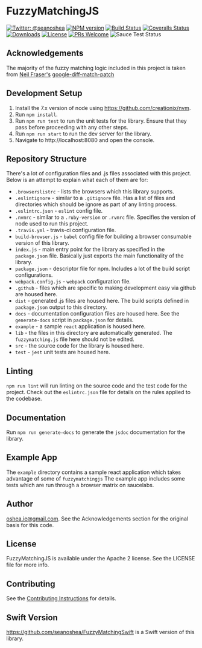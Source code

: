 # FuzzyMatchingJS
[![Twitter: @seanoshea](https://img.shields.io/badge/contact-@seanoshea-blue.svg?style=flat)](https://twitter.com/seanoshea) [![NPM version][npm-image]][npm-url] [![Build Status][travis-image]][travis-url] [![Coveralls Status][coveralls-image]][coveralls-url] [![Downloads][downloads-image]][npm-url] [![License](https://img.shields.io/badge/License-Apache%202.0-blue.svg)](https://opensource.org/licenses/Apache-2.0)
[![PRs Welcome](https://img.shields.io/badge/prs-welcome-brightgreen.svg?style=flat-square)](http://makeapullrequest.com)
![Sauce Test Status](https://saucelabs.com/browser-matrix/seanoshea.svg)

[downloads-image]: http://img.shields.io/npm/dm/fuzzymatchingjs.svg
[npm-url]: https://npmjs.org/package/fuzzymatching
[npm-image]: http://img.shields.io/npm/v/fuzzymatching.svg
[travis-url]: https://travis-ci.org/seanoshea/fuzzymatchingjs
[travis-image]: http://img.shields.io/travis/seanoshea/fuzzymatchingjs.svg
[coveralls-url]: https://coveralls.io/r/seanoshea/fuzzymatchingjs
[coveralls-image]: http://img.shields.io/coveralls/seanoshea/fuzzymatchingjs/develop.svg

## Acknowledgements
The majority of the fuzzy matching logic included in this project is taken from [Neil Fraser's](https://neil.fraser.name/) [google-diff-match-patch](https://code.google.com/p/google-diff-match-patch/)

## Development Setup
1. Install the 7.x version of node using https://github.com/creationix/nvm.
2. Run `npm install`.
3. Run `npm run test` to run the unit tests for the library. Ensure that they pass before proceeding with any other steps.
4. Run `npm run start` to run the dev server for the library.
5. Navigate to http://localhost:8080 and open the console. 

## Repository Structure
There's a lot of configuration files and .js files associated with this project. Below is an attempt to explain what each of them are for:
- `.browserslistrc` - lists the browsers which this library supports.
- `.eslintignore` - similar to a `.gitignore` file. Has a list of files and directories which should be ignore as part of any linting process.
- `.eslintrc.json` - `eslint` config file.
- `.nvmrc` - similar to a `.ruby-version` or `.rvmrc` file. Specifies the version of node used to run this project.
- `.travis.yml` - travis-ci configuration file.
- `build-browser.js` - `babel` config file for building a browser consumable version of this library.
- `index.js` - main entry point for the library as specified in the `package.json` file. Basically just exports the main functionality of the library.
- `package.json` - descriptor file for npm. Includes a lot of the build script configurations.
- `webpack.config.js` - `webpack` configuration file.
- `.github` - files which are specific to making development easy via github are housed here.
- `dist` - generated .js files are housed here. The build scripts defined in `package.json` output to this directory.
- `docs` - documentation configuration files are housed here. See the `generate-docs` script in `package.json` for details.
- `example` - a sample `react` application is housed here.
- `lib` - the files in this directory are automatically generated. The `fuzzymatching.js` file here should not be edited.
- `src` - the source code for the library is housed here.
- `test` - `jest` unit tests are housed here.

## Linting
`npm run lint` will run linting on the source code and the test code for the project. Check out the `eslintrc.json` file for details on the rules applied to the codebase.

## Documentation
Run `npm run generate-docs` to generate the `jsdoc` documentation for the library.

## Example App
The `example` directory contains a sample react application which takes advantage of some of `fuzzymatchingjs`
The example app includes some tests which are run through a browser matrix on saucelabs.

## Author
oshea.ie@gmail.com. See the Acknowledgements section for the original basis for this code.

## License
FuzzyMatchingJS is available under the Apache 2 license. See the LICENSE file for more info.

## Contributing
See the [Contributing Instructions](.github/CONTRIBUTING.MD) for details.

## Swift Version
https://github.com/seanoshea/FuzzyMatchingSwift is a Swift version of this library.